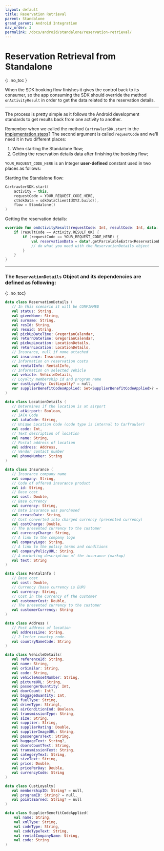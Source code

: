```yaml
---
layout: default
title: Reservation Retrieval
parent: Standalone
grand_parent: Android Integration
nav_order: 3
permalink: /docs/android/standalone/reservation-retrieval/
---
```


# Reservation Retrieval from Standalone 

{: .no_toc }

When the SDK booking flow finishes it gives the control back to its consumer, so the app
consuming the SDK should override the method `onActivityResult` in order to get the data related
to the reservation details.

---

The process is pretty simple as it follows the Android development standards to get results back
from one activity to another.

Remember when we called the method `CartrawlerSDK.start` in the <a href="/docs/android/standalone/implementation-steps/" target="_blank">implementation steps</a>?
The second argument is called `requestCode` and we'll need it in two different places:

<ol>
  <li>When starting the Standalone flow;</li>
  <li>Getting the reservation details data after finishing the booking flow;</li>
</ol>

`YOUR_REQUEST_CODE_HERE` is an Integer <b>user-defined</b> constant used in two places as follows:

Starting the Standalone flow:
```kotlin
CartrawlerSDK.start(
    activity = this,
    requestCode = YOUR_REQUEST_CODE_HERE,
    ctSdkData = sdkDataClientIdXYZ.build(),
    flow = Standalone()
)
```

Getting the reservation details:
```kotlin
override fun onActivityResult(requestCode: Int, resultCode: Int, data: Intent?) {
    if (resultCode == Activity.RESULT_OK) {
        if (requestCode == YOUR_REQUEST_CODE_HERE) {
            val reservationData = data?.getParcelableExtra<ReservationDetails>(CartrawlerSDK.RESERVATION_DETAILS)
            // do what you need with the ReservationDetails object
        }
    }      
}
```
---

### The `ReservationDetails` Object and its dependencies are defined as following:
{: .no_toc}

```kotlin
data class ReservationDetails (
   // In this scenario it will be CONFIRMED
   val status: String,
   val givenName: String,
   val surname: String,
   val resId: String,
   val resuid: String,
   val pickUpDateTime: GregorianCalendar,
   val returnDateTime: GregorianCalendar,
   val pickupLocation: LocationDetails,
   val returnLocation: LocationDetails, 
   // Insurance, null if none attached
   val insurance: Insurance, 
   // Information on reservation costs
   val rentalInfo: RentalInfo, 
   // Information on selected vehicle
   val vehicle: VehicleDetails,
   // Loyalty membership id and program name
   var custLoyalty: CustLoyalty? = null,
   var supplierBenefitCodesApplied: Set<SupplierBenefitCodeApplied>? = null
)

data class LocationDetails (
   // Determines if the location is at airport
   val atAirport: Boolean, 
   // IATA Code
   val iataCode: String,  
   // Unique Location Code (code type is internal to CarTrawler)
   val code: Int,  
   // Text description of location
   val name: String, 
   // Postal address of location
   val address: Address, 
   // Vendor contact number
   val phoneNumber: String
)

data class Insurance (
   // Insurance company name
   val company: String, 
   // Code of offered insurance product
   val id: String, 
   // Base cost
   val cost: Double, 
   // Base currency
   val currency: String, 
   // Date insurance was purchased
   val createDate: String, 
   // Cost converted into charged currency (presented currency)
   val costCharge: Double, 
   // The presented currency to the customer
   val currencyCharge: String,
   // A link to the company logo
   val companyLogo: String, 
   // A link to the policy terms and conditions
   val companyPolicyURL: String, 
   // A marketing description of the insurance (markup)
   val text: String
)

data class RentalInfo (
   // Base cost
   val cost: Double, 
   // Currency (base currency is EUR)
   val currency: String, 
   // Cost in the currency of the customer
   val customerCost: Double, 
   // The presented currency to the customer
   val customerCurrency: String 
)

data class Address (
   // Post address of location
   val addressLine: String, 
   // 2 letter country code.
   val countryNameCode: String
)

data class VehicleDetails(
   val referenceId: String,
   val name: String,
   val orSimilar: String,
   val code: String,
   val vehicleAssetNumber: String,
   val pictureURL: String,
   val passengerQuantity: Int,
   val doorCount: Int?,
   val baggageQuantity: Int,
   val fuelType: String,
   val driveType: Stringl,
   val airConditionInd: Boolean,
   val transmissionType: String,
   val size: String,
   val supplier: String,
   val supplierRating: Double,
   val supplierImageURL: String,
   val passengersText: String,
   val baggageText: String?,
   val doorsCountText: String,
   val transmissionText: String,
   val categoryText: String,
   val sizeText: String,
   val price: Double,
   val pricePerDay: Double,
   val currencyCode: String
)

data class CustLoyalty(
   val membershipID: String? = null, 
   val programID: String? = null,
   val pointsEarned: String? = null
)

data class SupplierBenefitCodeApplied(
    val name: String,
    val xmlType: String,
    val codeType: String,
    val codeTypeText: String,
    val rentalCompanyName: String,
    val code: String
)
```    